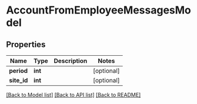 # AccountFromEmployeeMessagesModel

## Properties
Name | Type | Description | Notes
------------ | ------------- | ------------- | -------------
**period** | **int** |  | [optional] 
**site_id** | **int** |  | [optional] 

[[Back to Model list]](../README.md#documentation-for-models) [[Back to API list]](../README.md#documentation-for-api-endpoints) [[Back to README]](../README.md)


